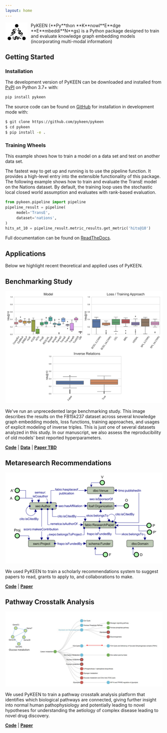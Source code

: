 ```yaml
---
layout: home
---
```

<img src="/img/logo.png" alt="PyKEEN Logo" align="left" height="60" style="margin-right: 10px"/>
PyKEEN (**Py**thon **K**nowl**E**dge **E**mbeddi**N**gs) is a Python package designed to train and
evaluate knowledge graph embedding models (incorporating multi-modal information)


## Getting Started

### Installation

The development version of PyKEEN can be downloaded and installed from
[PyPI](https://pypi.org/project/pykeen/) on Python 3.7+ with:

```bash
pip install pykeen
```

The source code can be found on [GitHub](https://github.com/pykeen/pykeen) for installation
in development mode with:

```bash
$ git clone https://github.com/pykeen/pykeen
$ cd pykeen
$ pip install -e .
```

### Training Wheels

This example shows how to train a model on a data set and test on another data set.

The fastest way to get up and running is to use the pipeline function. It
provides a high-level entry into the extensible functionality of this package.
The following example shows how to train and evaluate the TransE model on the
Nations dataset. By default, the training loop uses the stochastic local closed
world assumption and evaluates with rank-based evaluation.

```python
from pykeen.pipeline import pipeline
pipeline_result = pipeline(
     model='TransE',
     dataset='nations',
)
hits_at_10 = pipeline_result.metric_results.get_metric('hits@10')
```

Full documentation can be found on [ReadTheDocs](https://pykeen.readthedocs.io).

## Applications

Below we highlight recent theoretical and applied uses of PyKEEN.

## Benchmarking Study

<img src="/img/fb15k237.png" alt="FB15k237 Summary" />

We've run an unprecedented large benchmarking study. This image describes the results
on the FB15k237 dataset across several knowledge graph embedding models, loss functions,
training approaches, and usages of explicit modeling of inverse triples. This is just one
of several datasets analyzed in this study. In our manuscript, we also assess the reproducibility
of old models' best reported hyperparameters.

[**Code**](https://github.com/pykeen/pykeen) | [**Data**](https://github.com/pykeen/benchmarking) | [**Paper TBD**]()

## Metaresearch Recommendations

<img src="/img/metaresearch.png" alt="Metaresearch Schema" />

We used PyKEEN to train a scholarly recommendations system to suggest
papers to read, grants to apply to, and collaborations to make.

[**Code**](https://github.com/pykeen/pykeen) | [**Paper**](https://recnlp2019.github.io/papers/RecNLP2019_paper_20.pdf)

## Pathway Crosstalk Analysis

<img src="/img/pathways.png" alt="Pathway Crosstalk Schema" />

We used PyKEEN to train a pathway crosstalk analysis platform that identifies
which biological pathways are connected, giving further insight into normal
human pathophysiology and potentially leading to novel hypotheses for understanding 
the aetiology of complex disease leading to novel drug discovery.

[**Code**](https://github.com/smartdataanalytics/biokeen/) | [**Paper**](https://doi.org/10.1093/bioinformatics/btz117)
